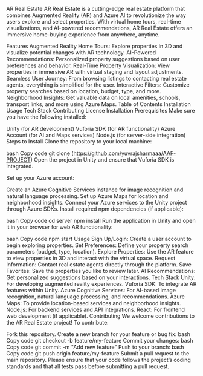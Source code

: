 AR Real Estate
AR Real Estate is a cutting-edge real estate platform that combines Augmented Reality (AR) and Azure AI to revolutionize the way users explore and select properties. With virtual home tours, real-time visualizations, and AI-powered recommendations, AR Real Estate offers an immersive home-buying experience from anywhere, anytime.

Features
Augmented Reality Home Tours: Explore properties in 3D and visualize potential changes with AR technology.
AI-Powered Recommendations: Personalized property suggestions based on user preferences and behavior.
Real-Time Property Visualization: View properties in immersive AR with virtual staging and layout adjustments.
Seamless User Journey: From browsing listings to contacting real estate agents, everything is simplified for the user.
Interactive Filters: Customize property searches based on location, budget, type, and more.
Neighborhood Insights: Get valuable data on local amenities, schools, transport links, and more using Azure Maps.
Table of Contents
Installation
Usage
Tech Stack
Contributing
License
Installation
Prerequisites
Make sure you have the following installed:

Unity (for AR development)
Vuforia SDK (for AR functionality)
Azure Account (for AI and Maps services)
Node.js (for server-side integration)
Steps to Install
Clone the repository to your local machine:

bash
Copy code
git clone (https://github.com/yuvrajsharmaaa/AAF-PROJECT)
Open the project in Unity and ensure that Vuforia SDK is integrated.

Set up your Azure account:

Create an Azure Cognitive Services instance for image recognition and natural language processing.
Set up Azure Maps for location and neighborhood insights.
Connect your Azure services to the Unity project through Azure SDKs.
Install required npm dependencies (if applicable):

bash
Copy code
cd server
npm install
Run the application in Unity and open it in your browser for web AR functionality:

bash
Copy code
npm start
Usage
Sign Up/Login: Create a user account to begin exploring properties.
Set Preferences: Define your property search parameters (budget, type, location).
Explore Properties: Use the AR feature to view properties in 3D and interact with the virtual space.
Request Information: Contact real estate agents directly through the platform.
Save Favorites: Save the properties you like to review later.
AI Recommendations: Get personalized suggestions based on your interactions.
Tech Stack
Unity: For developing augmented reality experiences.
Vuforia SDK: To integrate AR features within Unity.
Azure Cognitive Services: For AI-based image recognition, natural language processing, and recommendations.
Azure Maps: To provide location-based services and neighborhood insights.
Node.js: For backend services and API integrations.
React: For frontend web development (if applicable).
Contributing
We welcome contributions to the AR Real Estate project! To contribute:

Fork this repository.
Create a new branch for your feature or bug fix:
bash
Copy code
git checkout -b feature/my-feature
Commit your changes:
bash
Copy code
git commit -m "Add new feature"
Push to your branch:
bash
Copy code
git push origin feature/my-feature
Submit a pull request to the main repository.
Please ensure that your code follows the project’s coding standards and that all tests pass before submitting a pull request.
